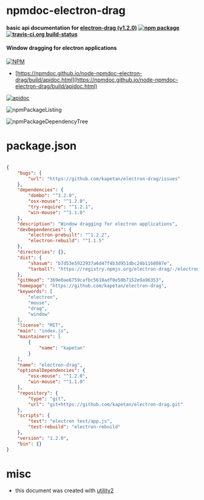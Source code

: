 # npmdoc-electron-drag

#### basic api documentation for  [electron-drag (v1.2.0)](https://github.com/kapetan/electron-drag)  [![npm package](https://img.shields.io/npm/v/npmdoc-electron-drag.svg?style=flat-square)](https://www.npmjs.org/package/npmdoc-electron-drag) [![travis-ci.org build-status](https://api.travis-ci.org/npmdoc/node-npmdoc-electron-drag.svg)](https://travis-ci.org/npmdoc/node-npmdoc-electron-drag)

#### Window dragging for electron applications

[![NPM](https://nodei.co/npm/electron-drag.png?downloads=true&downloadRank=true&stars=true)](https://www.npmjs.com/package/electron-drag)

- [https://npmdoc.github.io/node-npmdoc-electron-drag/build/apidoc.html](https://npmdoc.github.io/node-npmdoc-electron-drag/build/apidoc.html)

[![apidoc](https://npmdoc.github.io/node-npmdoc-electron-drag/build/screenCapture.buildCi.browser.%252Ftmp%252Fbuild%252Fapidoc.html.png)](https://npmdoc.github.io/node-npmdoc-electron-drag/build/apidoc.html)

![npmPackageListing](https://npmdoc.github.io/node-npmdoc-electron-drag/build/screenCapture.npmPackageListing.svg)

![npmPackageDependencyTree](https://npmdoc.github.io/node-npmdoc-electron-drag/build/screenCapture.npmPackageDependencyTree.svg)



# package.json

```json

{
    "bugs": {
        "url": "https://github.com/kapetan/electron-drag/issues"
    },
    "dependencies": {
        "dombo": "^3.2.0",
        "osx-mouse": "^1.2.0",
        "try-require": "^1.2.1",
        "win-mouse": "^1.1.0"
    },
    "description": "Window dragging for electron applications",
    "devDependencies": {
        "electron-prebuilt": "^1.2.2",
        "electron-rebuild": "^1.1.5"
    },
    "directories": {},
    "dist": {
        "shasum": "b7d53e5922937a6d47f4b3d951dbc24b1168087e",
        "tarball": "https://registry.npmjs.org/electron-drag/-/electron-drag-1.2.0.tgz"
    },
    "gitHead": "369e0ae6759cafbc5618adf0e50b7152e9a96353",
    "homepage": "https://github.com/kapetan/electron-drag",
    "keywords": [
        "electron",
        "mouse",
        "drag",
        "window"
    ],
    "license": "MIT",
    "main": "index.js",
    "maintainers": [
        {
            "name": "kapetan"
        }
    ],
    "name": "electron-drag",
    "optionalDependencies": {
        "osx-mouse": "^1.2.0",
        "win-mouse": "^1.1.0"
    },
    "repository": {
        "type": "git",
        "url": "git+https://github.com/kapetan/electron-drag.git"
    },
    "scripts": {
        "test": "electron test/app.js",
        "test-rebuild": "electron-rebuild"
    },
    "version": "1.2.0",
    "bin": {}
}
```



# misc
- this document was created with [utility2](https://github.com/kaizhu256/node-utility2)
